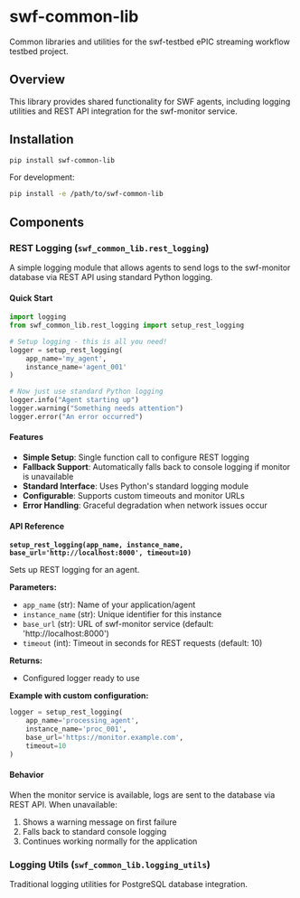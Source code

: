 # swf-common-lib

Common libraries and utilities for the swf-testbed ePIC streaming workflow testbed project.

## Overview

This library provides shared functionality for SWF agents, including logging utilities and REST API integration for the swf-monitor service.

## Installation

```bash
pip install swf-common-lib
```

For development:
```bash
pip install -e /path/to/swf-common-lib
```

## Components

### REST Logging (`swf_common_lib.rest_logging`)

A simple logging module that allows agents to send logs to the swf-monitor database via REST API using standard Python logging.

#### Quick Start

```python
import logging
from swf_common_lib.rest_logging import setup_rest_logging

# Setup logging - this is all you need!
logger = setup_rest_logging(
    app_name='my_agent',
    instance_name='agent_001'
)

# Now just use standard Python logging
logger.info("Agent starting up")
logger.warning("Something needs attention")
logger.error("An error occurred")
```

#### Features

- **Simple Setup**: Single function call to configure REST logging
- **Fallback Support**: Automatically falls back to console logging if monitor is unavailable
- **Standard Interface**: Uses Python's standard logging module
- **Configurable**: Supports custom timeouts and monitor URLs
- **Error Handling**: Graceful degradation when network issues occur

#### API Reference

**`setup_rest_logging(app_name, instance_name, base_url='http://localhost:8000', timeout=10)`**

Sets up REST logging for an agent.

**Parameters:**
- `app_name` (str): Name of your application/agent
- `instance_name` (str): Unique identifier for this instance  
- `base_url` (str): URL of swf-monitor service (default: 'http://localhost:8000')
- `timeout` (int): Timeout in seconds for REST requests (default: 10)

**Returns:**
- Configured logger ready to use

**Example with custom configuration:**
```python
logger = setup_rest_logging(
    app_name='processing_agent',
    instance_name='proc_001',
    base_url='https://monitor.example.com',
    timeout=10
)
```

#### Behavior

When the monitor service is available, logs are sent to the database via REST API. When unavailable:

1. Shows a warning message on first failure
2. Falls back to standard console logging
3. Continues working normally for the application

### Logging Utils (`swf_common_lib.logging_utils`)

Traditional logging utilities for PostgreSQL database integration.